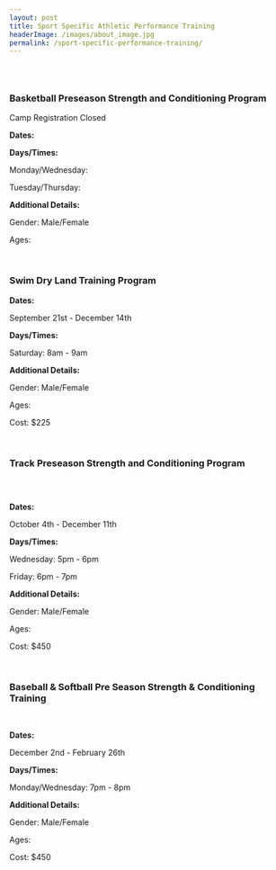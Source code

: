 ```yaml
---
layout: post
title: Sport Specific Athletic Performance Training
headerImage: /images/about_image.jpg
permalink: /sport-specific-performance-training/
---
```


### &nbsp;

### Basketball Preseason Strength and Conditioning Program

Camp Registration Closed

**Dates:**

**Days/Times:**

Monday/Wednesday:

Tuesday/Thursday:

**Additional Details:**

Gender: Male/Female

Ages:

&nbsp;

### Swim Dry Land Training Program

**Dates:**

September 21st - December 14th

**Days/Times:**

Saturday: 8am - 9am

**Additional Details:**

Gender: Male/Female

Ages:

Cost: $225

&nbsp;

### Track Preseason Strength and Conditioning Program

### &nbsp;

**Dates:**

October 4th - December 11th

**Days/Times:**

Wednesday: 5pm - 6pm

Friday: 6pm - 7pm

**Additional Details:**

Gender: Male/Female

Ages:

Cost: $450

&nbsp;

### Baseball & Softball Pre Season Strength & Conditioning Training

&nbsp;

**Dates:**

December 2nd - February 26th

**Days/Times:**

Monday/Wednesday: 7pm - 8pm

**Additional Details:**

Gender: Male/Female

Ages:

Cost: $450